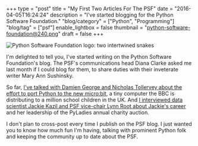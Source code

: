 +++
type = "post"
title = "My First Two Articles For The PSF"
date = "2016-04-05T16:24:24"
description = "I've started blogging for the Python Software Foundation."
"blog/category" = ["Python", "Programming"]
"blog/tag" = ["psf"]
enable_lightbox = false
thumbnail = "python-software-foundation@240.png"
draft = false
+++

<p><img alt="Python Software Foundation logo: two intertwined snakes" src="python-software-foundation.png" /></p>
<p>I'm delighted to tell you, I've started writing on the Python Software Foundation's blog. The PSF's communications head Diana Clarke asked me last month if I could blog for them, to share duties with their inveterate writer Mary Ann Sushinsky.</p>
<p>So far, <a href="http://pyfound.blogspot.com/2016/03/genuinely-nice-chap-damien-george.html">I've talked with Damien George and Nicholas Tollervey about the effort to port Python to the new micro:bit</a>, a tiny computer the BBC is distributing to a million school children in the UK. And <a href="http://pyfound.blogspot.com/2016/04/auctioneer-jackie-kazil.html">I interviewed data scientist Jackie Kazil and PSF vice-chair Lynn Root about Jackie's career</a> and her leadership of the PyLadies annual charity auction.</p>
<p>I don't plan to cross-post every time I publish on the PSF blog. I just wanted you to know how much fun I'm having, talking with prominent Python folk and keeping the community up to date about the PSF.</p>
    
